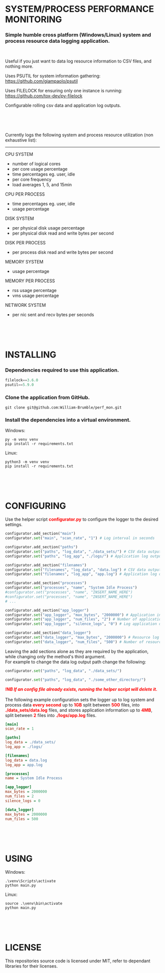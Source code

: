 # SYSTEM/PROCESS PERFORMANCE MONITORING
### Simple humble cross platform (Windows/Linux) system and process resource data logging application.

<br>

Useful if you just want to data log resource information to CSV files, and nothing more.

Uses PSUTIL for system information gathering: https://github.com/giampaolo/psutil

Uses FILELOCK for ensuring only one instance is running: https://github.com/tox-dev/py-filelock

Configurable rolling csv data and application log outputs.

<br>
<br>
<br>

Currently logs the following system and process resource utilization (non exhaustive list):
___

CPU SYSTEM
 - number of logical cores
 - per core usage percentage
 - time percentages eg. user, idle
 - per core frequency
 - load averages 1, 5, and 15min

CPU PER PROCESS
 - time percentages eg. user, idle
 - usage percentage

DISK SYSTEM
 - per physical disk usage percentage
 - per physical disk read and write bytes per second

DISK PER PROCESS
 - per process disk read and write bytes per second

MEMORY SYSTEM
 - usage percentage

MEMORY PER PROCESS
 - rss usage percentage
 - vms usage percentage

NETWORK SYSTEM
- per nic sent and recv bytes per seconds

<br>
<br>
<br>

# INSTALLING
### Dependencies required to use this application.
```python
filelock==3.6.0
psutil==5.9.0
```

### Clone the application from GitHub.
```
git clone git@github.com:William-Brumble/perf_mon.git
```

### Install the dependencies into a virtual environment.
Windows:
```
py -m venv venv
pip install -r requirements.txt
```

Linux:
```
python3 -m venv venv
pip install -r requirements.txt
```
<br>
<br>
<br>

# CONFIGURING
Use the helper script <span style="color:red">**configurator.py**</span> to configure the logger to the desired settings.

```python
configurator.add_section("main")
configurator.set("main", "scan_rate", "1") # Log interval in seconds

configurator.add_section("paths")
configurator.set("paths", "log_data", "./data_sets/") # CSV data output directory
configurator.set("paths", "log_app", "./logs/") # Application log output directory

configurator.add_section("filenames")
configurator.set("filenames", "log_data", "data.log") # CSV data output file names
configurator.set("filenames", "log_app", "app.log") # Application log output file name

configurator.add_section("processes")
configurator.set("processes", "name", "System Idle Process")
#configurator.set("processes", "name", "INSERT_NAME_HERE")
#configurator.set("processes", "name", "INSERT_NAME_HERE")
# ...

configurator.add_section("app_logger")
configurator.set("app_logger", "max_bytes", "2000000") # Application information log file sizes
configurator.set("app_logger", "num_files", "2") # Number of application information log files
configurator.set("app_logger", "silence_logs", "0") # Log application data? 0 for no, 1 for yes

configurator.add_section("data_logger")
configurator.set("data_logger", "max_bytes", "2000000") # Resource log file sizes
configurator.set("data_logger", "num_files", "500") # Number of resource log files
```
Leaving the add sections alone as they are required by the application, while changing only the method's third argument.\
For example to change the data log output path change the following:

```python
configurator.set("paths", "log_data", "./data_sets/")
```

```python
configurator.set("paths", "log_data", "./some_other_directory/")
```
<span style="color:red">***!NB If an config file already exists, running the helper script will delete it.***</span>\
<br>
The following example configuration sets the logger up to log system and process data <span style="color:red">**every second**</span> up to <span style="color:red">**1GB**</span> split between <span style="color:red">**500**</span> files, into <span style="color:red">**./data_sets/data.log**</span> files, and stores application information up to <span style="color:red">**4MB**</span>, split between <span style="color:red">**2**</span> files into <span style="color:red">**./logs/app.log**</span> files.

```ini
[main]
scan_rate = 1

[paths]
log_data = ./data_sets/
log_app = ./logs/

[filenames]
log_data = data.log
log_app = app.log

[processes]
name = System Idle Process

[app_logger]
max_bytes = 2000000
num_files = 2
silence_logs = 0

[data_logger]
max_bytes = 2000000
num_files = 500
```
<br>
<br>
<br>

# USING
Windows:
```
.\venv\Scripts\activate
python main.py
```
Linux:
```
source .\venv\bin\activate
python main.py
```

<br>
<br>
<br>

# LICENSE
This repositories source code is licensed under MIT, refer to dependant libraries for their licenses.